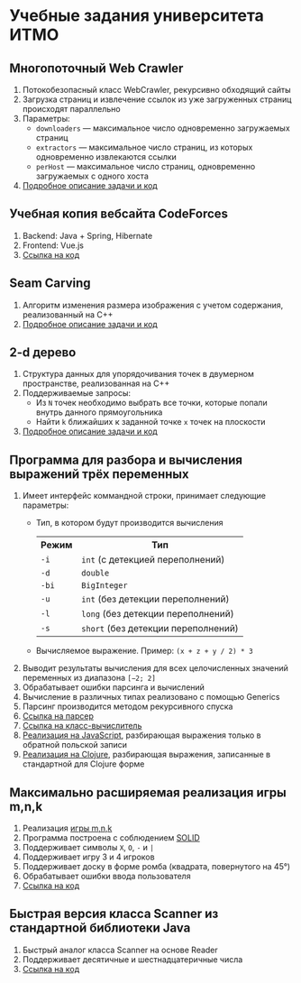 # Учебные задания университета ИТМО
## Многопоточный Web Crawler
  1. Потокобезопасный класс WebCrawler, рекурсивно обходящий сайты
  2. Загрузка страниц и извлечение ссылок из уже загруженных страниц происходят параллельно
  3. Параметры:
      * `downloaders` — максимальное число одновременно загружаемых страниц
      * `extractors` — максимальное число страниц, из которых одновременно извлекаются ссылки
      * `perHost` — максимальное число страниц, одновременно загружаемых c одного хоста
  4. [Подробное описание задачи и код](https://github.com/bfrolikov/ITMO-prog/tree/master/java-advanced/info/kgeorgiy/ja/frolikov/crawler)

## Учебная копия вебсайта CodeForces
  1. Backend: Java + Spring, Hibernate
  2. Frontend: Vue.js
  1. [Ссылка на код](https://github.com/bfrolikov/ITMO-prog/tree/master/web/lesson11)

## Seam Carving
1. Aлгоритм изменения размера изображения с учетом содержания, реализованный на C++
2. [Подробное описание задачи и код](https://github.com/bfrolikov/ITMO-prog/tree/master/cpp/seam-carving)

## 2-d дерево
1. Структура данных для упорядочивания точек в двумерном пространстве, реализованная на C++
2. Поддерживаемые запросы: 
    * Из `N` точек необходимо выбрать все точки, которые попали внутрь данного прямоугольника
    * Найти `k` ближайших к заданной точке `x` точек на плоскости 
3. [Подробное описание задачи и код](https://github.com/bfrolikov/ITMO-prog/tree/master/cpp/2d-tree)

## Программа для разбора и вычисления выражений трёх переменных
1. Имеет интерфейс коммандной строки, принимает следующие параметры:<br>
    * Тип, в котором будут производится вычисления
    
        <table> <tbody> <tr> <th>Режим</th> <th>Тип</th> </tr><tr> <td><code>-i</code></td><td><code>int</code> (с детекцией переполнений)</td></tr><tr> <td><code>-d</code> </td><td><code>double</code></td></tr><tr> <td><code>-bi</code></td><td><code>BigInteger</code></td></tr><tr> <td><code>-u</code></td><td><code>int</code> (без детекции переполнений)</td></tr><tr> <td><code>-l</code></td><td><code>long</code> (без детекции переполнений)</td></tr><tr> <td><code>-s</code></td><td><code>short</code> (без детекции переполнений)</td></tr></tbody></table>
    * Вычисляемое выражение. Пример: `(x + z + y / 2) * 3`
2. Выводит результаты вычисления для всех целочисленных значений переменных из диапазона `[−2; 2]`
3. Обрабатывает ошибки парсинга и вычислений
4. Вычисление в различных типах реализовано с помощью Generics
5. Парсинг производится методом рекурсивного спуска
6. [Ссылка на парсер](https://github.com/bfrolikov/ITMO-prog/blob/master/prog-paradigms/expression/generic/parser/ExpressionParser.java)
7. [Ссылка на класс-вычислитель](https://github.com/bfrolikov/ITMO-prog/blob/master/prog-paradigms/expression/generic/GenericTabulator.java)
8. [Реализация на JavaScript](https://github.com/bfrolikov/ITMO-prog/blob/master/prog-paradigms/javascript/objectExpression.js), разбирающая выражения только в обратной польской записи
9. [Реализация на Clojure](https://github.com/bfrolikov/ITMO-prog/blob/master/prog-paradigms/clojure/expression.clj), разбирающая выражения, записанные в стандартной для Clojure форме

## Максимально расширяемая реализация игры m,n,k
1. Реализация [игры m,n,k](https://en.wikipedia.org/wiki/M,n,k-game)
2. Программа построена с соблюдением [SOLID](https://ru.wikipedia.org/wiki/SOLID_(%D0%BE%D0%B1%D1%8A%D0%B5%D0%BA%D1%82%D0%BD%D0%BE-%D0%BE%D1%80%D0%B8%D0%B5%D0%BD%D1%82%D0%B8%D1%80%D0%BE%D0%B2%D0%B0%D0%BD%D0%BD%D0%BE%D0%B5_%D0%BF%D1%80%D0%BE%D0%B3%D1%80%D0%B0%D0%BC%D0%BC%D0%B8%D1%80%D0%BE%D0%B2%D0%B0%D0%BD%D0%B8%D0%B5))
3. Поддерживает символы `X`, `O`, `-` и `|`
4. Поддерживает игру 3 и 4 игроков
5. Поддерживает доску в форме ромба (квадрата, повернутого на 45°)
6. Обрабатывает ошибки ввода пользователя
7. [Ссылка на код](https://github.com/bfrolikov/ITMO-prog/tree/master/prog-intro/game)

## Быстрая версия класса Scanner из стандартной библиотеки Java
1. Быстрый аналог класса Scanner на основе Reader
2. Поддерживает десятичные и шестнадцатеричные числа
3. [Ссылка на код](https://github.com/bfrolikov/ITMO-prog/blob/master/prog-intro/FastScanner.java)
